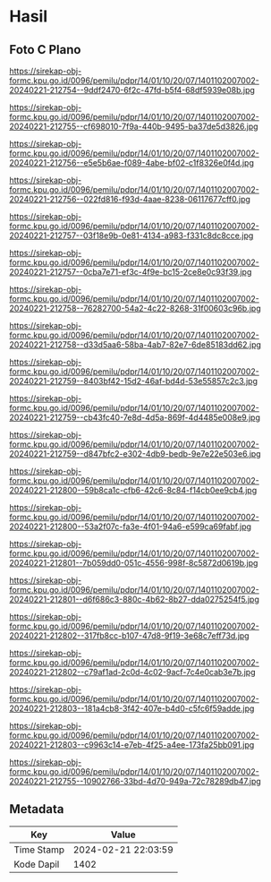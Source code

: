 # Hasil

## Foto C Plano

https://sirekap-obj-formc.kpu.go.id/0096/pemilu/pdpr/14/01/10/20/07/1401102007002-20240221-212754--9ddf2470-6f2c-47fd-b5f4-68df5939e08b.jpg

https://sirekap-obj-formc.kpu.go.id/0096/pemilu/pdpr/14/01/10/20/07/1401102007002-20240221-212755--cf698010-7f9a-440b-9495-ba37de5d3826.jpg

https://sirekap-obj-formc.kpu.go.id/0096/pemilu/pdpr/14/01/10/20/07/1401102007002-20240221-212756--e5e5b6ae-f089-4abe-bf02-c1f8326e0f4d.jpg

https://sirekap-obj-formc.kpu.go.id/0096/pemilu/pdpr/14/01/10/20/07/1401102007002-20240221-212756--022fd816-f93d-4aae-8238-06117677cff0.jpg

https://sirekap-obj-formc.kpu.go.id/0096/pemilu/pdpr/14/01/10/20/07/1401102007002-20240221-212757--03f18e9b-0e81-4134-a983-f331c8dc8cce.jpg

https://sirekap-obj-formc.kpu.go.id/0096/pemilu/pdpr/14/01/10/20/07/1401102007002-20240221-212757--0cba7e71-ef3c-4f9e-bc15-2ce8e0c93f39.jpg

https://sirekap-obj-formc.kpu.go.id/0096/pemilu/pdpr/14/01/10/20/07/1401102007002-20240221-212758--76282700-54a2-4c22-8268-31f00603c96b.jpg

https://sirekap-obj-formc.kpu.go.id/0096/pemilu/pdpr/14/01/10/20/07/1401102007002-20240221-212758--d33d5aa6-58ba-4ab7-82e7-6de85183dd62.jpg

https://sirekap-obj-formc.kpu.go.id/0096/pemilu/pdpr/14/01/10/20/07/1401102007002-20240221-212759--8403bf42-15d2-46af-bd4d-53e55857c2c3.jpg

https://sirekap-obj-formc.kpu.go.id/0096/pemilu/pdpr/14/01/10/20/07/1401102007002-20240221-212759--cb43fc40-7e8d-4d5a-869f-4d4485e008e9.jpg

https://sirekap-obj-formc.kpu.go.id/0096/pemilu/pdpr/14/01/10/20/07/1401102007002-20240221-212759--d847bfc2-e302-4db9-bedb-9e7e22e503e6.jpg

https://sirekap-obj-formc.kpu.go.id/0096/pemilu/pdpr/14/01/10/20/07/1401102007002-20240221-212800--59b8ca1c-cfb6-42c6-8c84-f14cb0ee9cb4.jpg

https://sirekap-obj-formc.kpu.go.id/0096/pemilu/pdpr/14/01/10/20/07/1401102007002-20240221-212800--53a2f07c-fa3e-4f01-94a6-e599ca69fabf.jpg

https://sirekap-obj-formc.kpu.go.id/0096/pemilu/pdpr/14/01/10/20/07/1401102007002-20240221-212801--7b059dd0-051c-4556-998f-8c5872d0619b.jpg

https://sirekap-obj-formc.kpu.go.id/0096/pemilu/pdpr/14/01/10/20/07/1401102007002-20240221-212801--d6f686c3-880c-4b62-8b27-dda0275254f5.jpg

https://sirekap-obj-formc.kpu.go.id/0096/pemilu/pdpr/14/01/10/20/07/1401102007002-20240221-212802--317fb8cc-b107-47d8-9f19-3e68c7eff73d.jpg

https://sirekap-obj-formc.kpu.go.id/0096/pemilu/pdpr/14/01/10/20/07/1401102007002-20240221-212802--c79af1ad-2c0d-4c02-9acf-7c4e0cab3e7b.jpg

https://sirekap-obj-formc.kpu.go.id/0096/pemilu/pdpr/14/01/10/20/07/1401102007002-20240221-212803--181a4cb8-3f42-407e-b4d0-c5fc6f59adde.jpg

https://sirekap-obj-formc.kpu.go.id/0096/pemilu/pdpr/14/01/10/20/07/1401102007002-20240221-212803--c9963c14-e7eb-4f25-a4ee-173fa25bb091.jpg

https://sirekap-obj-formc.kpu.go.id/0096/pemilu/pdpr/14/01/10/20/07/1401102007002-20240221-212755--10902766-33bd-4d70-949a-72c78289db47.jpg


## Metadata

| Key        | Value               |
| ---------- | ------------------- |
| Time Stamp | 2024-02-21 22:03:59 |
| Kode Dapil | 1402                |



